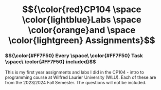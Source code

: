 
# $${\color{red}CP104 \space \color{lightblue}Labs \space \color{orange}and \space \color{lightgreen} Assignments}$$
### $${\color{#FF7F50} Every \space\ \color{#FF7F50} Task \space\ \color{#FF7F50} included\}$$

This is my first year assignments and labs I did in the CP104 - intro to programming course at Wilfred Laurier University (WLU).
Each of these are from the 2023/2024 Fall Semester. The questions will not be included.


